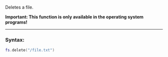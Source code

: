 Deletes a file.

**Important: This function is only available in the operating system programs!**

---

### Syntax:
```lua
fs.delete("/file.txt")
```

